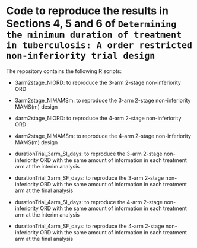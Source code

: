 # Code to reproduce the results in Sections 4, 5 and 6 of `Determining the minimum duration of treatment in tuberculosis: A order restricted non-inferiority trial design`

The repository contains the following R scripts:

- 3arm2stage_NIORD: to reproduce the 3-arm 2-stage non-inferiority ORD
- 3arm2stage_NIMAMSm: to reproduce the 3-arm 2-stage non-inferiority MAMS(m) design

- 4arm2stage_NIORD: to reproduce the 4-arm 2-stage non-inferiority ORD
- 4arm2stage_NIMAMSm: to reproduce the 4-arm 2-stage non-inferiority MAMS(m) design

- durationTrial_3arm_SI_days: to reproduce the 3-arm 2-stage non-inferiority ORD with the same amount of information in each treatment arm at the interim analysis
- durationTrial_3arm_SF_days: to reproduce the 3-arm 2-stage non-inferiority ORD with the same amount of information in each treatment arm at the final analysis

- durationTrial_4arm_SI_days: to reproduce the 4-arm 2-stage non-inferiority ORD with the same amount of information in each treatment arm at the interim analysis
- durationTrial_4arm_SF_days: to reproduce the 4-arm 2-stage non-inferiority ORD with the same amount of information in each treatment arm at the final analysis


